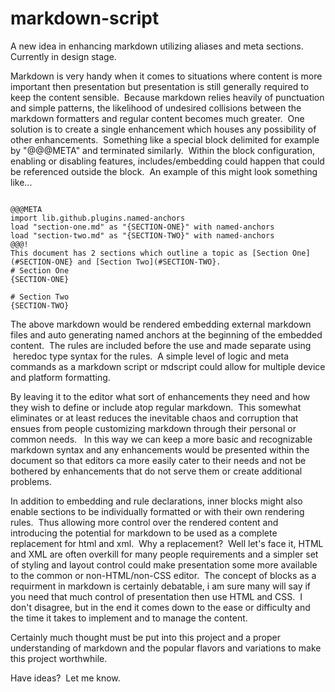 # markdown-script

A new idea in enhancing markdown utilizing aliases and meta sections. Currently in design stage.

Markdown is very handy when it comes to situations where content is more important then presentation but presentation is still generally required to keep the content sensible.  Because markdown relies heavily of punctuation and simple patterns, the likelihood of undesired collisions between the markdown formatters and regular content becomes much greater.  One solution is to create a single enhancement which houses any possibility of other enhancements.  Something like a special block delimited for example by "@@@META" and terminated similarly.  Within the block configuration, enabling or disabling features, includes/embedding could happen that could be referenced outside the block.  An example of this might look something like...

```

@@@META
import lib.github.plugins.named-anchors
load "section-one.md" as "{SECTION-ONE}" with named-anchors
load "section-two.md" as "{SECTION-TWO}" with named-anchors
@@@!
This document has 2 sections which outline a topic as [Section One](#SECTION-ONE} and [Section Two](#SECTION-TWO}.
# Section One
{SECTION-ONE}

# Section Two
{SECTION-TWO}
```

The above markdown would be rendered embedding external markdown files and auto generating named anchors at the beginning of the embedded content.  The rules are included before the use and made separate using  heredoc type syntax for the rules.  A simple level of logic and meta commands as a markdown script or mdscript could allow for multiple device and platform formatting. 

By leaving it to the editor what sort of enhancements they need and how they wish to define or include atop regular markdown.  This somewhat eliminates or at least reduces the inevitable chaos and corruption that ensues from people customizing markdown through their personal or common needs.   In this way we can keep a more basic and recognizable markdown syntax and any enhancements would be presented within the document so that editors ca more easily cater to their needs and not be bothered by enhancements that do not serve them or create additional problems.

In addition to embedding and rule declarations, inner blocks might also enable sections to be individually formatted or with their own rendering rules.  Thus allowing more control over the rendered content and introducing the potential for markdown to be used as a complete replacement for html and xml.  Why a replacement?  Well let's face it, HTML and XML are often overkill for many people requirements and a simpler set of styling and layout control could make presentation some more available to the common or non-HTML/non-CSS editor.  The concept of blocks as a requirment in markdown is certainly debatable, i am sure many will say if you need that much control of presentation then use HTML and CSS.  I don't disagree, but in the end it comes down to the ease or difficulty and the time it takes to implement and to manage the content.

Certainly much thought must be put into this project and a proper understanding of markdown and the popular flavors and variations to make this project worthwhile.

Have ideas?  Let me know.
